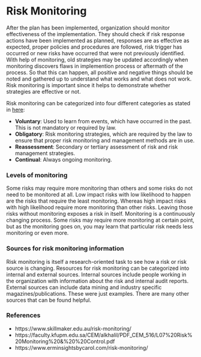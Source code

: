 # Risk Monitoring

After the plan has been implemented, organization should monitor effectiveness of the implementation. They should check if risk response actions have been implemented as planned, responses are as effective as expected, proper policies and procedures are followed, risk trigger has occurred or new risks have occurred that were not previously identified. With help of monitoring, old strategies may be updated accordingly when monitoring discovers flaws in implemention process or aftermath of the process. So that this can happen, all positive and negative things should be noted and gathered up to understand what works and what does not work. Risk monitoring is important since it helps to demonstrate whether strategies are effective or not.

Risk monitoring can be categorized into four different categories as stated in [here](https://www.skillmaker.edu.au/risk-monitoring/):

<ul>
    <li><b>Voluntary</b>: Used to learn from events, which have occurred in the past. This is not mandatory or required by law.</li>
    <li><b>Obligatory</b>: Risk monitoring strategies, which are required by the law to ensure that proper risk monitoring and management methods are in use.</li>
    <li><b>Reassessment</b>: Secondary or tertiary assessment of risk and risk management strategies.</li>
    <li><b>Continual</b>: Always ongoing monitoring.</li>
</ul>

### Levels of monitoring

Some risks may require more monitoring than others and some risks do not need to be monitored at all. Low impact risks with low likelihood to happen are the risks that require the least monitoring. Whereas high impact risks with high likelihood require more monitoring than other risks. Leaving those risks without monitoring exposes a risk in itself. Monitoring is a continuously changing process. Some risks may require more monitoring at certain point, but as the monitoring goes on, you may learn that particular risk needs less monitoring or even more.

### Sources for risk monitoring information

Risk monitoring is itself a research-oriented task to see how a risk or risk source is changing. Resources for risk monitoring can be categorized into internal and external sources. Internal sources include people working in the organization with information about the risk and internal audit reports. External sources can include data mining and industry specific magazines/publications. These were just examples. There are many other sources that can be found helpful. 

### References

<ul>
    <li>https://www.skillmaker.edu.au/risk-monitoring/</li>
    <li>https://faculty.kfupm.edu.sa/CEM/alkhalil/PDF_CEM_516/L07%20Risk%20Monitoring%20&%20%20Control.pdf</li>
    <li>https://www.erminsightsbycarol.com/risk-monitoring/</li>
</ul>
